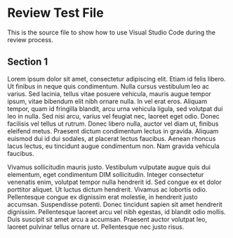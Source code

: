 # Review Test File

This is the source file to show how to use Visual Studio Code during the review process.

## Section 1

Lorem ipsum dolor sit amet, consectetur adipiscing elit. Etiam id felis libero. Ut finibus in neque quis condimentum. Nulla cursus vestibulum leo ac varius. Sed lacinia, tellus vitae posuere vehicula, mauris augue tempor ipsum, vitae bibendum elit nibh ornare nulla. In vel erat eros. Aliquam tempor, quam id fringilla blandit, arcu urna vehicula ligula, sed volutpat dui leo in nulla. Sed nisi arcu, varius vel feugiat nec, laoreet eget odio. Donec facilisis vel tellus ut rutrum. Donec libero nulla, auctor vel diam ut, finibus eleifend metus. Praesent dictum condimentum lectus in gravida. Aliquam euismod dui id dui sodales, at placerat lectus faucibus. Aenean rhoncus lacus lectus, eu tincidunt augue condimentum non. Nam gravida vehicula faucibus.

Vivamus sollicitudin mauris justo. Vestibulum vulputate augue quis dui elementum, eget condimentum DIM sollicitudin. Integer consectetur venenatis enim, volutpat tempor nulla hendrerit id. Sed congue ex et dolor porttitor aliquet. Ut luctus dictum hendrerit. Vivamus ac lobortis odio. Pellentesque congue ex dignissim erat molestie, in hendrerit justo accumsan. Suspendisse potenti. Donec tincidunt sapien sit amet hendrerit dignissim. Pellentesque laoreet arcu vel nibh egestas, id blandit odio mollis. Duis suscipit sit amet arcu a accumsan. Praesent auctor volutpat leo, laoreet pulvinar tellus ornare ut. Pellentesque nec justo risus. 
